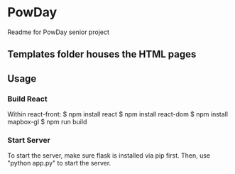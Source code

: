 # PowDay

Readme for PowDay senior project

## Templates folder houses the HTML pages

## Usage
### Build React
Within react-front:
  $ npm install react
  $ npm install react-dom
  $ npm install mapbox-gl
  $ npm run build

### Start Server
To start the server, make sure flask is installed via pip first. Then, use "python app.py" to start the server.
